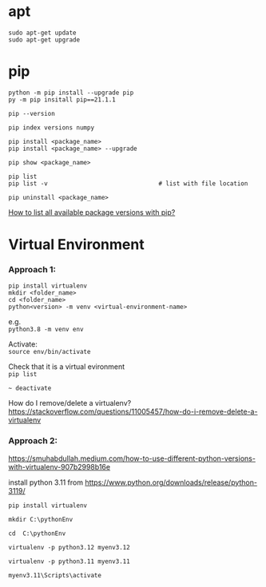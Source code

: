 # apt
```
sudo apt-get update  
sudo apt-get upgrade
```


# pip
```
python -m pip install --upgrade pip
py -m pip insitall pip==21.1.1

pip --version

pip index versions numpy

pip install <package_name>
pip install <package_name> --upgrade

pip show <package_name>

pip list
pip list -v                               # list with file location

pip uninstall <package_name>
```

[How to list all available package versions with pip?](https://stackoverflow.com/questions/4888027/how-to-list-all-available-package-versions-with-pip)


# Virtual Environment
### Approach 1:
```
pip install virtualenv   
mkdir <folder_name>  
cd <folder_name>  
python<version> -m venv <virtual-environment-name>  
```


e.g.  
```python3.8 -m venv env```

Activate:  
```source env/bin/activate```

Check that it is a virtual evironment  
```pip list```

 ```~ deactivate```

How do I remove/delete a virtualenv?  
https://stackoverflow.com/questions/11005457/how-do-i-remove-delete-a-virtualenv


### Approach 2:
https://smuhabdullah.medium.com/how-to-use-different-python-versions-with-virtualenv-907b2998b16e

install python 3.11 from https://www.python.org/downloads/release/python-3119/

```
pip install virtualenv

mkdir C:\pythonEnv

cd  C:\pythonEnv

virtualenv -p python3.12 myenv3.12

virtualenv -p python3.11 myenv3.11

myenv3.11\Scripts\activate
```
